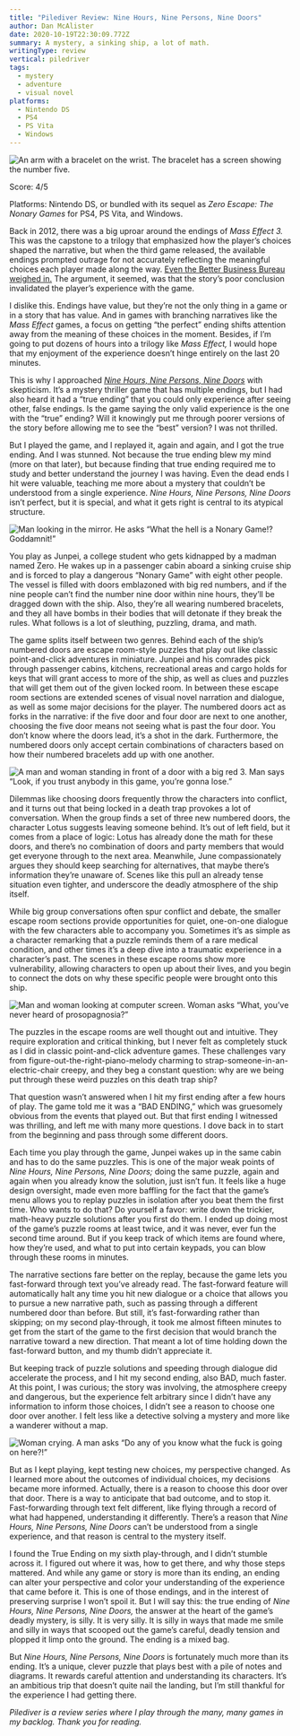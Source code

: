```yaml
---
title: "Pilediver Review: Nine Hours, Nine Persons, Nine Doors"
author: Dan McAlister
date: 2020-10-19T22:30:09.772Z
summary: A mystery, a sinking ship, a lot of math.
writingType: review
vertical: piledriver
tags:
  - mystery
  - adventure
  - visual novel
platforms:
  - Nintendo DS
  - PS4
  - PS Vita
  - Windows
---
```

![An arm with a bracelet on the wrist. The bracelet has a screen showing the number five.](/static/img/ca038dc7-7251-44ee-b190-75680d3cb131.webp)

Score: 4/5

Platforms: Nintendo DS, or bundled with its sequel as *Zero Escape: The Nonary Games* for PS4, PS Vita, and Windows.

Back in 2012, there was a big uproar around the endings of *Mass Effect 3.* This was the capstone to a trilogy that emphasized how the player’s choices shaped the narrative, but when the third game released, the available  endings prompted outrage for not accurately reflecting the meaningful choices each player made along the way. [Even the Better Business Bureau weighed in.](https://www.gamespot.com/articles/mass-effect-3-falsely-advertised-says-bbb/1100-6371157/) The argument, it seemed, was that the story’s poor conclusion invalidated the player’s experience with the game. 

I dislike this. Endings have value, but they’re not the only thing in a game or in a story that has value. And in games with branching narratives like the *Mass Effect* games, a focus on getting “the perfect” ending shifts attention away from the meaning of these choices in the moment. Besides, if I’m going to put dozens of hours into a trilogy like *Mass Effect,* I would hope that my enjoyment of the experience doesn’t hinge entirely on the last 20 minutes.

This is why I approached *[Nine Hours, Nine Persons, Nine Doors](http://thenonarygames.com/overview/)* with skepticism. It’s a mystery thriller game that has multiple endings, but I had also heard it had a “true ending” that you could only experience after seeing other, false endings. Is the game saying the only valid experience is the one with the “true” ending? Will it knowingly put me through poorer versions of the story before allowing me to see the “best” version? I was not thrilled.

But I played the game, and I replayed it, again and again, and I got the true ending. And I was stunned. Not because the true ending blew my mind (more on that later), but because finding that true ending required me to study and better understand the journey I was having. Even the dead ends I hit were valuable, teaching me more about a mystery that couldn’t be understood from a single experience. *Nine Hours, Nine Persons, Nine Doors* isn’t perfect, but it is special, and what it gets right is central to its atypical structure. 

![Man looking in the mirror. He asks “What the hell is a Nonary Game!? Goddamnit!”](/static/img/1796c401-af72-4657-a9a6-e153a6a54484.webp "We were all thinking it.")

You play as Junpei, a college student who gets kidnapped by a madman named Zero. He wakes up in a passenger cabin aboard a sinking cruise ship and is forced to play a dangerous “Nonary Game” with eight other people. The vessel is filled with doors emblazoned with big red numbers, and if the nine people can’t find the number nine door within nine hours, they’ll be dragged down with the ship. Also, they’re all wearing numbered bracelets, and they all have bombs in their bodies that will detonate if they break the rules. What follows is a lot of sleuthing, puzzling, drama, and math. 

The game splits itself between two genres. Behind each of the ship’s numbered doors are escape room-style puzzles that play out like classic point-and-click adventures in miniature. Junpei and his comrades pick through passenger cabins, kitchens, recreational areas and cargo holds for keys that will grant access to more of the ship, as well as clues and puzzles that will get them out of the given locked room. In between these escape room sections are extended scenes of visual novel narration and dialogue, as well as some major decisions for the player. The numbered doors act as forks in the narrative: if the five door and four door are next to one another, choosing the five door means not seeing what is past the four door. You don’t know where the doors lead, it’s a shot in the dark. Furthermore, the numbered doors only accept certain combinations of characters based on how their numbered bracelets add up with one another.

![A man and woman standing in front of a door with a big red 3. Man says “Look, if you trust anybody in this game, you’re gonna lose.”](/static/img/aa9b502d-8a5e-4d6f-80a4-22cf4dd02828.webp "Go team!")

Dilemmas like choosing doors frequently throw the characters into conflict, and it turns out that being locked in a death trap provokes a lot of conversation. When the group finds a set of three new numbered doors, the character Lotus suggests leaving someone behind. It’s out of left field, but it comes from a place of logic: Lotus has already done the math for these doors, and there’s no combination of doors and party members that would get everyone through to the next area. Meanwhile, June compassionately argues they should keep searching for alternatives, that maybe there’s information they’re unaware of. Scenes like this pull an already tense situation even tighter, and underscore the deadly atmosphere of the ship itself. 

While big group conversations often spur conflict and debate, the smaller escape room sections provide opportunities for quiet, one-on-one dialogue with the few characters able to accompany you. Sometimes it’s as simple as a character remarking that a puzzle reminds them of a rare medical condition, and other times it’s a deep dive into a traumatic experience in a character’s past. The scenes in these escape rooms show more vulnerability, allowing characters to open up about their lives, and you begin to connect the dots on why these specific people were brought onto this ship.

![Man and woman looking at computer screen. Woman asks “What, you’ve never heard of prosopagnosia?”](/static/img/cf7c34df-e07b-40cf-bd9a-5d9e8b5f0eaa.webp "Why don’t the male characters dress like that? A mystery I never solved.")

The puzzles in the escape rooms are well thought out and intuitive. They require exploration and critical thinking, but I never felt as completely stuck as I did in classic point-and-click adventure games. These challenges vary from figure-out-the-right-piano-melody charming to strap-someone-in-an-electric-chair creepy, and they beg a constant question: why are we being put through these weird puzzles on this death trap ship?

That question wasn’t answered when I hit my first ending after a few hours of play. The game told me it was a “BAD ENDING,” which was gruesomely obvious from the events that played out. But that first ending I witnessed was thrilling, and left me with many more questions. I dove back in to start from the beginning and pass through some different doors. 

Each time you play through the game, Junpei wakes up in the same cabin and has to do the same puzzles. This is one of the major weak points of *Nine Hours, Nine Persons, Nine Doors;* doing the same puzzle, again and again when you already know the solution, just isn’t fun. It feels like a huge design oversight, made even more baffling for the fact that the game’s menu allows you to replay puzzles in isolation after you beat them the first time. Who wants to do that? Do yourself a favor: write down the trickier, math-heavy puzzle solutions after you first do them. I ended up doing most of the game’s puzzle rooms at least twice, and it was never, ever fun the second time around. But if you keep track of which items are found where, how they’re used, and what to put into certain keypads, you can blow through these rooms in minutes. 

The narrative sections fare better on the replay, because the game lets you fast-forward through text you’ve already read. The fast-forward feature will automatically halt any time you hit new dialogue or a choice that allows you to pursue a new narrative path, such as passing through a different numbered door than before. But still, it’s fast-forwarding rather than skipping; on my second play-through, it took me almost fifteen minutes to get from the start of the game to the first decision that would branch the narrative toward a new direction. That meant a lot of time holding down the fast-forward button, and my thumb didn’t appreciate it. 

But keeping track of puzzle solutions and speeding through dialogue did accelerate the process, and I hit my second ending, also BAD, much faster. At this point, I was curious; the story was involving, the atmosphere creepy and dangerous, but the experience felt arbitrary since I didn’t have any information to inform those choices, I didn’t see a reason to choose one door over another. I felt less like a detective solving a mystery and more like a wanderer without a map.

![Woman crying. A man asks “Do any of you know what the fuck is going on here?!”](/static/img/35fbf96c-9b30-4a72-9c13-6862b50f7060.webp "Junpei’s asking the right questions here.")

But as I kept playing, kept testing new choices, my perspective changed. As I learned more about the outcomes of individual choices, my decisions became more informed. Actually, there is a reason to choose this door over that door. There is a way to anticipate that bad outcome, and to stop it. Fast-forwarding through text felt different, like flying through a record of what had happened, understanding it differently. There’s a reason that *Nine Hours, Nine Persons, Nine Doors* can’t be understood from a single experience, and that reason is central to the mystery itself.

I found the True Ending on my sixth play-through, and I didn’t stumble across it. I figured out where it was, how to get there, and why those steps mattered. And while any game or story is more than its ending, an ending can alter your perspective and color your understanding of the experience that came before it. This is one of those endings, and in the interest of preserving surprise I won’t spoil it. But I will say this: the true ending of *Nine Hours, Nine Persons, Nine Doors,* the answer at the heart of the game’s deadly mystery, is silly. It is very silly. It is silly in ways that made me smile and silly in ways that scooped out the game’s careful, deadly tension and plopped it limp onto the ground. The ending is a mixed bag.

But *Nine Hours, Nine Persons, Nine Doors* is fortunately much more than its ending. It’s a unique, clever puzzle that plays best with a pile of notes and diagrams. It rewards careful attention and understanding its characters. It’s an ambitious trip that doesn’t quite nail the landing, but I’m still thankful for the experience I had getting there. 

*Pilediver is a review series where I play through the many, many games in my backlog. Thank you for reading.*
